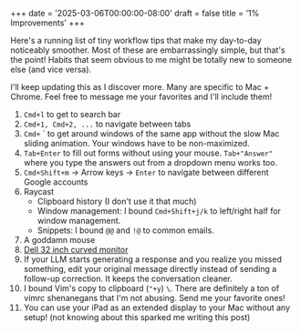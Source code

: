 +++
date = '2025-03-06T00:00:00-08:00'
draft = false
title = '1% Improvements'
+++


Here's a running list of tiny workflow tips that make my day-to-day noticeably smoother. 
Most of these are embarrassingly simple, but that's the point!
Habits that seem obvious to me might be totally new to someone else (and vice versa).

I'll keep updating this as I discover more. 
Many are specific to Mac + Chrome.
Feel free to message me your favorites and I'll include them!

1. ```Cmd+l``` to get to search bar
2. `Cmd+1, Cmd+2, ...` to navigate between tabs
3. `Cmd+` ` to get around windows of the same app without the slow Mac sliding animation. Your windows have to be non-maximized.
4. `Tab+Enter` to fill out forms without using your mouse. `Tab+"Answer"` where you type the answers out from a dropdown menu works too.
5. `Cmd+Shift+m` -> Arrow keys -> `Enter` to navigate between different Google accounts
6. Raycast
   - Clipboard history (I don't use it that much)
   - Window management: I bound `Cmd+Shift+j/k` to left/right half for window management.
   - Snippets: I bound `@@` and `!@` to common emails.
7. A goddamn mouse
8. [Dell 32 inch curved monitor](https://www.dell.com/en-us/shop/dell-32-curved-4k-uhd-monitor-s3221qs/apd/210-axkm/monitors-monitor-accessories)
9. If your LLM starts generating a response and you realize you missed something, edit your original message directly instead of sending a follow-up correction. It keeps the conversation cleaner.
10. I bound Vim's copy to clipboard (`"+y`) `\`. There are definitely a ton of vimrc shenanegans that I'm not abusing. Send me your favorite ones!
11. You can use your iPad as an extended display to your Mac without any setup! (not knowing about this sparked me writing this post)


